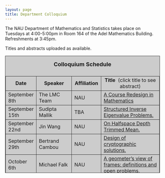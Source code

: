 ```yaml
---
layout: page
title: Department Colloquium
---
```


The NAU Department of Mathematics and Statistics takes place on Tuesdays at 4:00-5:00pm in Room 164 of the Adel Mathematics
Building. Refreshments at 3:45pm.

Titles and abstracts uploaded as available.

<table width="90%" height="381" border="" align="center" bordercolor="#333333" bgcolor="#CCCCCC">
<caption>
<center>
  <p><b><font size="+1">Colloquium Schedule</font></b></p>
  </center>
</caption>

<tbody><tr>
<td width="17%">
<center>
  <b>Date</b>
</center></td>

<td width="16%">
<center>
  <b>Speaker</b>
</center></td>

<td width="12%">
<center>
  <b>Affiliation</b>
</center></td>

<td width="55%">
<center>
  <b>Title&nbsp;</b> (click title to see abstract)
</center></td>
</tr>

<tr>
<td>September 8th</td>
<td>The LMC Team</td>
<td>NAU</td>
<td><a href="{{ site.baseurl }}/colloquium_files/lmc_090815.pdf" target="_blank">A Course Redesign in Mathematics</a></td>
</tr>

<tr>
<td>September 15th</td>
<td>Sudipta Mallik</td>
<td>TBA</td>
<td><a href="{{ site.baseurl }}/colloquium_files/mallik_091515.pdf" target="_blank">
Structured Inverse Eigenvalue Problems.</a></td>
</tr>

<tr>
<td>September 22nd</td>
<td>Jin Wang</td>
<td>NAU</td>
<td><a href="{{ site.baseurl }}/colloquium_files/wang_092215.pdf" target="_blank">
On Halfspace Depth Trimmed Mean.</a></td>
</tr>

<tr>
<td>September 29th</td>
<td>Bertrand Cambou</td>
<td>NAU</td>
<td><a href="{{ site.baseurl }}/colloquium_files/cambou_092915.pdf" target="_blank">
Design of cryptographic solutions.</a></td>
</tr>

<tr>
<td>October 6th</td>
<td>Michael Falk</td>
<td>NAU</td>
<td><a href="{{ site.baseurl }}/colloquium_files/falk_100615.pdf" target="_blank">
A geometer’s view of frames: definitions and open problems.</a></td>
</tr>

<tr>
<td>October 13th</td>
<td>Derek Sonderegger</td>
<td>NAU</td>
<td><a href="{{ site.baseurl }}/colloquium_files/sonderegger_101315.pdf" target="_blank">
TBA.</a></td>
</tr>

<tr>
<td>October 20th</td>
<td>Nandor Sieben</td>
<td>NAU</td>
<td><a href="{{ site.baseurl }}/colloquium_files/sieben_102015.pdf" target="_blank">
TBA.</a></td>
</tr>

<tr>
<td>October 27th</td>
<td>Dana Ernst</td>
<td>NAU</td>
<td><a href="{{ site.baseurl }}/colloquium_files/ernst_102715.pdf" target="_blank">
Exploring Conway’s Sylver Coinage game.</a></td>
</tr>

<tr>
<td>November 3rd</td>
<td>TBA</td>
<td>TBA</td>
<td><a href="{{ site.baseurl }}/colloquium_files/xxx_110315.pdf" target="_blank">
TBA.</a></td>
</tr>

<tr>
<td>November 10th</td>
<td>TBA</td>
<td>TBA</td>
<td><a href="{{ site.baseurl }}/colloquium_files/xxx_111015.pdf" target="_blank">
TBA.</a></td>
</tr>

<tr>
<td>November 17th</td>
<td>Andrew Lebovitz</td>
<td>NAU</td>
<td><a href="{{ site.baseurl }}/colloquium_files/lebovitz_111715.pdf" target="_blank">
TBA.</a></td>
</tr>

<tr>
<td>November 24th</td>
<td>Roy St. Laurent</td>
<td>NAU</td>
<td><a href="{{ site.baseurl }}/colloquium_files/stlaurent_112415.pdf" target="_blank">
Bootstrap Confidence Intervals, Randomization Tests, and STA 270.</a></td>
</tr>

<tr>
  <td>December 1st</td>
  <td>Thomas Holtztworth</td>
  <td>NAU</td>
<td><a href="{{ site.baseurl }}/colloquium_files/holtzworth_120115.pdf" target="_blank">
M.S. Thesis talk, advisor Mike Falk.</a></td>
</tr>

<tr>
  <td>December 8th</td>
  <td>Reading Week</td>
  <td>No talk scheduled</td>
<td></td>
</tr>
